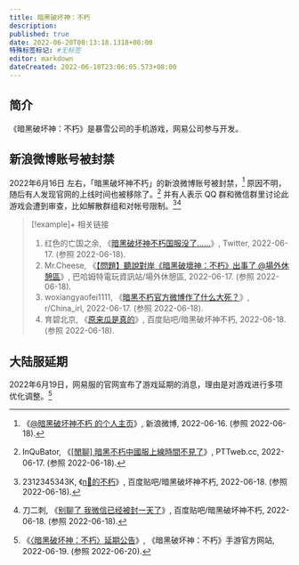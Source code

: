 ```yaml
---
title: 暗黑破坏神：不朽
description:
published: true
date: 2022-06-20T00:13:18.1318+08:00
特殊标签标记: #无标签
editor: markdown
dateCreated: 2022-06-18T23:06:05.573+08:00
---
```


## 简介

《暗黑破坏神：不朽》是暴雪公司的手机游戏，网易公司参与开发。

## 新浪微博账号被封禁

2022年6月16日 左右，「暗黑破坏神不朽」的新浪微博账号被封禁，[^mkJq5] 原因不明，随后有人发现官网的上线时间也被移除了。[^1655460736] 并有人表示 QQ 群和微信群里讨论此游戏会遭到审查，比如解散群组和对帐号限制。[^7883864009][^7884114442]

[^1655460736]: InQuBator, 《[[閒聊] 暗黑不朽中國服上線時間不見了](https://web.archive.org/web/20220618032440/https://www.pttweb.cc/bbs/C_Chat/M.1655460736.A.BF9)》, PTTweb.cc, 2022-06-17. (参照 2022-06-18).

[^mkJq5]: 《[@暗黑破坏神不朽 的个人主页](https://archive.ph/mkJq5 "https://weibo.com/diabloimmortal")》, 新浪微博, 2022-06-16. (参照 2022-06-18).

[^7883864009]: 2312345343K, 《[n🐴的不朽](https://web.archive.org/web/20220618092851/https://tieba.baidu.com/p/7883864009)》, 百度贴吧/暗黑破坏神不朽, 2022-06-18. (参照 2022-06-18).

[^7884114442]: 刀二刺, 《[别聊了 我微信已经被封一天了](https://web.archive.org/web/20220618153236/https://tieba.baidu.com/p/7884114442)》, 百度贴吧/暗黑破坏神不朽, 2022-06-18. (参照 2022-06-18).

> [!example]+ 相关链接
>
> 1.  红色的亡国之余, 《[暗黑破坏神不朽国服没了……](https://twitter.com/zk1048234/status/1537799839626711042)》, Twitter, 2022-06-17. (参照 2022-06-18).
> 2.  Mr.Cheese, 《[【問題】聽說對岸《暗黑破壞神：不朽》出事了 @場外休憩區](https://web.archive.org/web/20220618032743/https://forum.gamer.com.tw/C.php?bsn=60076&snA=7160696)》, 巴哈姆特電玩資訊站/場外休憩區, 2022-06-17. (参照 2022-06-18).
> 3.  woxiangyaofei1111, 《[暗黑不朽官方微博作了什么大死？](https://web.archive.org/web/20220618032629/https://www.reddit.com/r/China_irl/comments/ve62ex/暗黑不朽官方微博作了什么大死/)》, r/China_irl, 2022-06-17. (参照 2022-06-18).
> 4.  育碧北京, 《[原来瓜是真的](https://web.archive.org/web/20220618092851/https://tieba.baidu.com/p/7883781330)》, 百度贴吧/暗黑破坏神不朽, 2022-06-18. (参照 2022-06-18).

## 大陆服延期

2022年6月19日，网易服的官网宣布了游戏延期的消息，理由是对游戏进行多项优化调整。[^34092_1024862]

[^34092_1024862]: 《[〈暗黑破坏神：不朽〉延期公告](https://web.archive.org/web/20220619150454/https://di.blizzard.cn/news/update/20220619/34092_1024862.html)》, 《暗黑破坏神：不朽》手游官方网站, 2022-06-19. (参照 2022-06-20).
